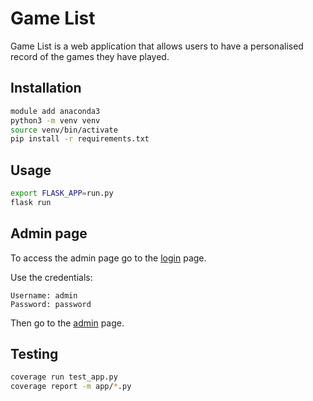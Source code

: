 # Game List
Game List is a web application that allows users to have a personalised record of the games they have played.

## Installation
```bash
module add anaconda3
python3 -m venv venv
source venv/bin/activate
pip install -r requirements.txt 
```

## Usage
```bash
export FLASK_APP=run.py
flask run
```

## Admin page
To access the admin page go to the [login](http://localhost:5000/login/) page.

Use the credentials:
```
Username: admin
Password: password
```
Then go to the [admin](http://localhost:5000/admin/) page.

## Testing
```bash
coverage run test_app.py
coverage report -m app/*.py
```